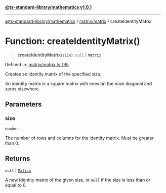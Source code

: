 [**@ts-standard-library/mathematics v1.0.1**](../../../README.md)

***

[@ts-standard-library/mathematics](../../../README.md) / [matrix/matrix](../README.md) / createIdentityMatrix

# Function: createIdentityMatrix()

> **createIdentityMatrix**(`size`): `null` \| [`Matrix`](../type-aliases/Matrix.md)

Defined in: [matrix/matrix.ts:195](https://github.com/gabaudette/ts-stdlib/blob/7333da76bc775fbabd0907ad8519b912cfc2fe26/packages/mathematics/src/matrix/matrix.ts#L195)

Creates an identity matrix of the specified size.

An identity matrix is a square matrix with ones on the main diagonal and zeros elsewhere.

## Parameters

### size

`number`

The number of rows and columns for the identity matrix. Must be greater than 0.

## Returns

`null` \| [`Matrix`](../type-aliases/Matrix.md)

A new identity matrix of the given size, or `null` if the size is less than or equal to 0.
